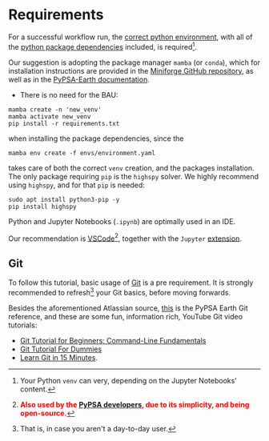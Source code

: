 Requirements
=============
For a successful workflow run, the [correct python environment][venv], with all of the [python package dependencies][dependencies] included, is required[^1].

Our suggestion is adopting the package manager `mamba` (or `conda`), which for installation instructions are provided in the [Miniforge GitHub repository][mamba_install], as well as in the [PyPSA-Earth documentation][PyPSA-Earth].

* There is no need for the BAU:

~~~
mamba create -n 'new_venv'
mamba activate new_venv
pip install -r requirements.txt
~~~

when installing the package dependencies, since the

~~~
mamba env create -f envs/environment.yaml
~~~

takes care of both the correct `venv` creation, and the packages installation. The only package requiring `pip` is the `highspy` solver. We highly recommend using `highspy`, and for that `pip` is needed:
~~~
sudo apt install python3-pip -y
pip install highspy
~~~

Python and Jupyter Notebooks (`.ipynb`) are optimally used in an IDE.

Our recommendation is [VSCode][VSCode][^2], together with the `Jupyter` [extension][Jupyter].

## Git

To follow this tutorial, basic usage of [Git][Git_1] is a pre requirement. It is strongly recommended to refresh[^3] your Git basics, before moving forwards.

Besides the aforementioned Atlassian source, [this][Git_2] is the PyPSA Earth Git reference, and these are some fun, information rich, YouTube Git video tutorials:

* [Git Tutorial for Beginners: Command-Line Fundamentals](https://www.youtube.com/watch?v=HVsySz-h9r4)
* [Git Tutorial For Dummies](https://www.youtube.com/watch?v=mJ-qvsxPHpY)
* [Learn Git in 15 Minutes](https://www.youtube.com/watch?v=USjZcfj8yxE).


[^1]:   Your Python `venv` can very, depending on the Jupyter Notebooks' content.
[^2]:   <b><font color='red'>Also used by the [PyPSA developers][PyPSA-Earth], due to its simplicity, and being open-source.</font></b>
[^3]:   That is, in case you aren't a day-to-day user.



<!-- # Internal Doc References -->
[venv]:         https://github.com/open-energy-transition/data-science-for-esm/blob/e52f7980165928a7cd90826ee0bf8cd3fb407892/environment.yaml
[dependencies]: https://github.com/open-energy-transition/data-science-for-esm/blob/e52f7980165928a7cd90826ee0bf8cd3fb407892/requirements.txt
[mamba_install]: https://github.com/conda-forge/miniforge?tab=readme-ov-file
[PyPSA-Earth]:  https://pypsa-earth.readthedocs.io/en/latest/installation.html
[VSCode]:       https://github.com/microsoft/vscode
[Jupyter]:      https://medium.com/@claudia.nikel/how-to-setup-a-jupyter-notebook-in-vs-code-w-virtual-env-kernels-install-packages-884cf643375e
[Git_1]:        https://www.atlassian.com/git
[Git_2]:        https://pypsa-earth.readthedocs.io/en/latest/software_hints.html#git